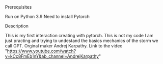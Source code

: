 
Prerequisites

Run on Python 3.9
Need to install Pytorch

Description

This is my first interaction creating with pytorch. This is not my code I am just practing and
trying to undestand the basics mechanics of the storm we call GPT. Orginal maker Andrej Karpathy.
Link to the video "https://www.youtube.com/watch?v=kCc8FmEb1nY&ab_channel=AndrejKarpathy"
